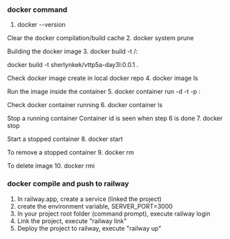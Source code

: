 ### docker command 

1. docker --version


Clear the docker compilation/build cache
2. docker system prune


Building the docker image
3. docker build -t <docker login>/<app name>:<version>

docker build -t sherlynkek/vttp5a-day3l:0.0.1 .


Check docker image create in local docker repo
4. docker image ls


Run the image inside the container
5. docker container run -d -t -p <exposed public port>:<application server port> <image name>
<br> 


Check docker container running
6. docker container ls


Stop a running container
Container id is seen when step 6 is done
7. docker stop <container id>


Start a stopped container
8. docker start <container id>


To remove a stopped container
9. docker rm <container id>


To delete image
10. docker rmi <image id>


### docker compile and push to railway

1. In railway.app, create a service (linked the project)
2. create the environment variable, SERVER_PORT=3000
3. In your project root folder (command prompt), execute railway login
4. Link the project, execute "railway link"
5. Deploy the project to railway, execute "railway up" 